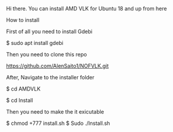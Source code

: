 Hi there. You can install AMD VLK for Ubuntu 18 and up from here

How to install



First of all you need to install Gdebi

  $ sudo apt install gdebi

Then you need to clone this repo

https://github.com/AlenSaito1/NOFVLK.git
 
After, Navigate to the installer folder 

  $ cd AMDVLK
  
  $ cd Install

Then you need to make the it exicutable 

   $ chmod +777 install.sh
   $ Sudo ./Install.sh




